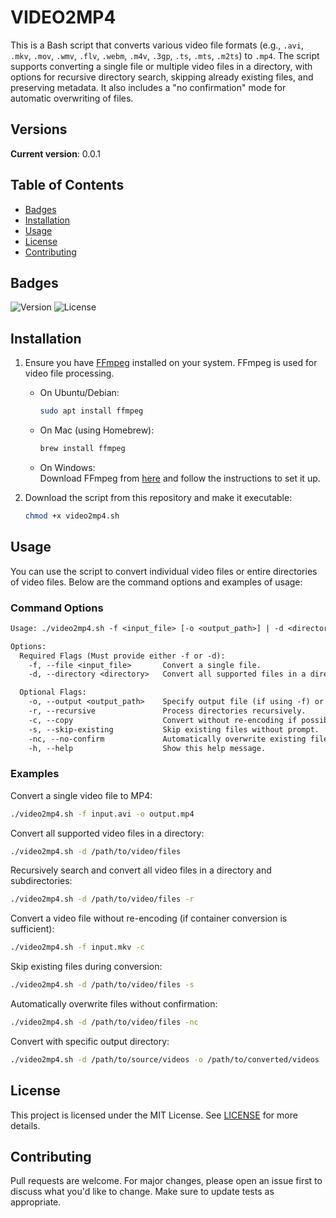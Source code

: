# VIDEO2MP4
This is a Bash script that converts various video file formats (e.g., `.avi`, `.mkv`, `.mov`, `.wmv`, `.flv`, `.webm`, `.m4v`, `.3gp`, `.ts`, `.mts`, `.m2ts`) to `.mp4`. The script supports converting a single file or multiple video files in a directory, with options for recursive directory search, skipping already existing files, and preserving metadata. It also includes a "no confirmation" mode for automatic overwriting of files.

## Versions
**Current version**: 0.0.1

## Table of Contents

- [Badges](#badges)
- [Installation](#installation)
- [Usage](#usage)
- [License](#license)
- [Contributing](#contributing)

## Badges

![Version](https://img.shields.io/badge/Version-0.0.1-orange)
![License](https://img.shields.io/badge/License-MIT-green)

## Installation
1. Ensure you have [FFmpeg](https://ffmpeg.org/download.html) installed on your system. FFmpeg is used for video file processing.
    - On Ubuntu/Debian:  
      ```bash
      sudo apt install ffmpeg
      ```
    - On Mac (using Homebrew):  
      ```bash
      brew install ffmpeg
      ```
    - On Windows:  
      Download FFmpeg from [here](https://ffmpeg.org/download.html) and follow the instructions to set it up.

2. Download the script from this repository and make it executable:
    ```bash
    chmod +x video2mp4.sh
    ```

## Usage
You can use the script to convert individual video files or entire directories of video files. Below are the command options and examples of usage:

### Command Options
```txt
Usage: ./video2mp4.sh -f <input_file> [-o <output_path>] | -d <directory> [-o <output_directory>] [-r] [-c] [-s] [-nc]

Options:
  Required Flags (Must provide either -f or -d):
    -f, --file <input_file>       Convert a single file.
    -d, --directory <directory>   Convert all supported files in a directory.

  Optional Flags:
    -o, --output <output_path>    Specify output file (if using -f) or output directory (if using -d).
    -r, --recursive               Process directories recursively.
    -c, --copy                    Convert without re-encoding if possible (faster but larger files).
    -s, --skip-existing           Skip existing files without prompt.
    -nc, --no-confirm             Automatically overwrite existing files without asking.
    -h, --help                    Show this help message.
```

### Examples
Convert a single video file to MP4:
```bash
./video2mp4.sh -f input.avi -o output.mp4
```

Convert all supported video files in a directory:
```bash
./video2mp4.sh -d /path/to/video/files
```

Recursively search and convert all video files in a directory and subdirectories:
```bash
./video2mp4.sh -d /path/to/video/files -r
```

Convert a video file without re-encoding (if container conversion is sufficient):
```bash
./video2mp4.sh -f input.mkv -c
```

Skip existing files during conversion:
```bash
./video2mp4.sh -d /path/to/video/files -s
```

Automatically overwrite files without confirmation:
```bash
./video2mp4.sh -d /path/to/video/files -nc
```

Convert with specific output directory:
```bash
./video2mp4.sh -d /path/to/source/videos -o /path/to/converted/videos
```

## License
This project is licensed under the MIT License. See [LICENSE](LICENSE) for more details.

## Contributing
Pull requests are welcome. For major changes, please open an issue first to discuss what you'd like to change. Make sure to update tests as appropriate.

